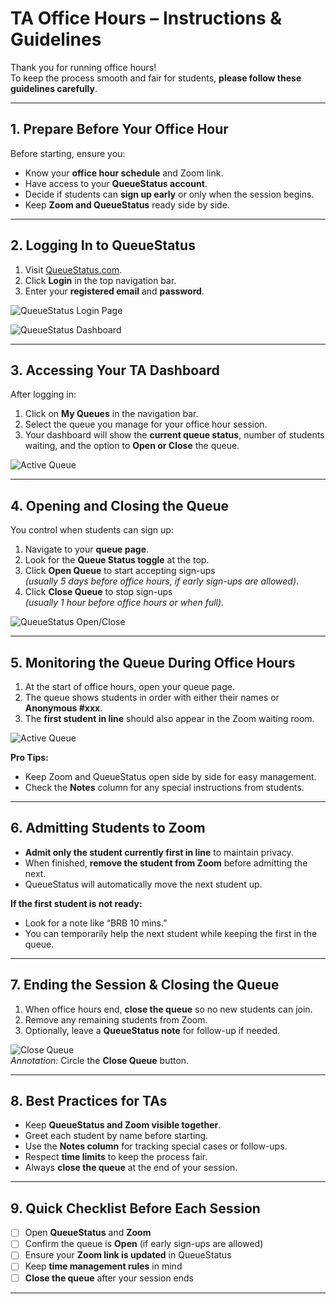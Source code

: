 # TA Office Hours – Instructions & Guidelines

Thank you for running office hours!  
To keep the process smooth and fair for students, **please follow these guidelines carefully**.

---

## 1. Prepare Before Your Office Hour

Before starting, ensure you:

- Know your **office hour schedule** and Zoom link.
- Have access to your **QueueStatus account**.
- Decide if students can **sign up early** or only when the session begins.
- Keep **Zoom and QueueStatus** ready side by side.

---

## 2. Logging In to QueueStatus

1. Visit [QueueStatus.com](https://queuestatus.com).
2. Click **Login** in the top navigation bar.
3. Enter your **registered email** and **password**.

![QueueStatus Login Page](/screenshots/tas/1.png)

![QueueStatus Dashboard](/screenshots/tas/2.png)

---

## 3. Accessing Your TA Dashboard

After logging in:

1. Click on **My Queues** in the navigation bar.
2. Select the queue you manage for your office hour session.
3. Your dashboard will show the **current queue status**, number of students waiting, and the option to **Open or Close** the queue.


![Active Queue](/screenshots/tas/4.png)  

---

## 4. Opening and Closing the Queue

You control when students can sign up:

1. Navigate to your **queue page**.
2. Look for the **Queue Status toggle** at the top.
3. Click **Open Queue** to start accepting sign-ups  
   *(usually 5 days before office hours, if early sign-ups are allowed)*.
4. Click **Close Queue** to stop sign-ups  
   *(usually 1 hour before office hours or when full)*.

![QueueStatus Open/Close](/screenshots/tas/5.png)  

---

## 5. Monitoring the Queue During Office Hours

1. At the start of office hours, open your queue page.
2. The queue shows students in order with either their names or **Anonymous #xxx**.
3. The **first student in line** should also appear in the Zoom waiting room.

![Active Queue](/screenshots/tas/7.png)  

**Pro Tips:**

- Keep Zoom and QueueStatus open side by side for easy management.
- Check the **Notes** column for any special instructions from students.

---

## 6. Admitting Students to Zoom

- **Admit only the student currently first in line** to maintain privacy.
- When finished, **remove the student from Zoom** before admitting the next.
- QueueStatus will automatically move the next student up.

**If the first student is not ready:**

- Look for a note like “BRB 10 mins.”
- You can temporarily help the next student while keeping the first in the queue.

---

## 7. Ending the Session & Closing the Queue

1. When office hours end, **close the queue** so no new students can join.
2. Remove any remaining students from Zoom.
3. Optionally, leave a **QueueStatus note** for follow-up if needed.

![Close Queue](/screenshots/tas/5.png)  
*Annotation:* Circle the **Close Queue** button.

---

## 8. Best Practices for TAs

- Keep **QueueStatus and Zoom visible together**.
- Greet each student by name before starting.
- Use the **Notes column** for tracking special cases or follow-ups.
- Respect **time limits** to keep the process fair.
- Always **close the queue** at the end of your session.

---

## 9. Quick Checklist Before Each Session

- [ ] Open **QueueStatus** and **Zoom**  
- [ ] Confirm the queue is **Open** (if early sign-ups are allowed)  
- [ ] Ensure your **Zoom link is updated** in QueueStatus  
- [ ] Keep **time management rules** in mind  
- [ ] **Close the queue** after your session ends

---
